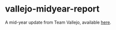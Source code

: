 # vallejo-midyear-report
A mid-year update from Team Vallejo, available [here](http://codeforamerica.github.io/vallejo-midyear-report/).
